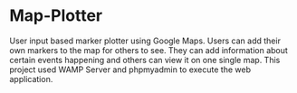 # Map-Plotter
User input based marker plotter using Google Maps. 
Users can add their own markers to the map for others to see. 
They can add information about certain events happening and others can view it on one single map. 
This project used WAMP Server and phpmyadmin to execute the web application. 
